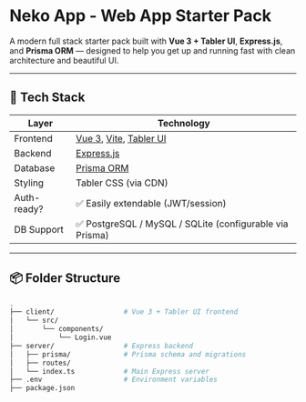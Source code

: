 # Neko App - Web App Starter Pack

A modern full stack starter pack built with **Vue 3 + Tabler UI**, **Express.js**, and **Prisma ORM** — designed to help you get up and running fast with clean architecture and beautiful UI.

---

## 🚀 Tech Stack

| Layer       | Technology         |
|-------------|--------------------|
| Frontend    | [Vue 3](https://vuejs.org/), [Vite](https://vitejs.dev/), [Tabler UI](https://tabler.io/) |
| Backend     | [Express.js](https://expressjs.com/) |
| Database    | [Prisma ORM](https://www.prisma.io/) |
| Styling     | Tabler CSS (via CDN) |
| Auth-ready? | ✅ Easily extendable (JWT/session) |
| DB Support  | ✅ PostgreSQL / MySQL / SQLite (configurable via Prisma) |

---

## 📦 Folder Structure

```bash
.
├── client/                 # Vue 3 + Tabler UI frontend
│   └── src/
│       └── components/
│           └── Login.vue
├── server/                 # Express backend
│   ├── prisma/             # Prisma schema and migrations
│   ├── routes/
│   └── index.ts            # Main Express server
├── .env                    # Environment variables
├── package.json
